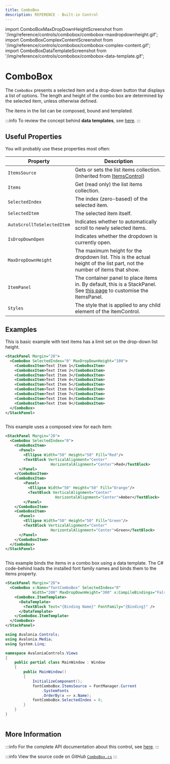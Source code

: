 ```yaml
---
title: ComboBox
description: REFERENCE - Built-in Control
---
```


import ComboBoxMaxDropDownHeightScreenshot from '/img/reference/controls/combobox/combobox-maxdropdownheight.gif';
import ComboBoxComplexContentScreenshot from '/img/reference/controls/combobox/combobox-complex-content.gif';
import ComboBoxDataTemplateScreenshot from '/img/reference/controls/combobox/combobox-data-template.gif';

# ComboBox

The `ComboBox` presents a selected item and a drop-down button that displays a list of options. The length and height of the combo box are determined by the selected item, unless otherwise defined.

The items in the list can be composed, bound and templated.

:::info
To review the concept behind **data templates**, see [here](../../concepts/templates/).
:::

## Useful Properties

You will probably use these properties most often:

| Property                   | Description                                                                                                              |
| -------------------------- | ------------------------------------------------------------------------------------------------------------------------ |
| `ItemsSource`              | Gets or sets the list items collection. (Inherited from [ItemsControl](https://docs.avaloniaui.net/docs/reference/controls/itemscontrol))                                                                                              |
| `Items`                    | Get (read only) the list items collection.                                                                                               |
| `SelectedIndex`            | The index (zero-based) of the selected item.                                                                             |
| `SelectedItem`             | The selected item itself.                                                                                                |
| `AutoScrollToSelectedItem` | Indicates whether to automatically scroll to newly selected items.                                                       |
| `IsDropDownOpen`           | Indicates whether the dropdown is currently open.                                                                        |
| `MaxDropDownHeight`        | The maximum height for the dropdown list. This is the actual height of the list part, not the number of items that show. |
| `ItemPanel`                | The container panel to place items in. By default, this is a StackPanel. See [this page](../../concepts/custom-itemspanel) to customise the ItemsPanel.|
| `Styles`                   | The style that is applied to any child element of the ItemControl.                                                       |

## Examples

This is basic example with text items has a limit set on the drop-down list height.

```xml
<StackPanel Margin="20">
  <ComboBox SelectedIndex="0" MaxDropDownHeight="100">
    <ComboBoxItem>Text Item 1</ComboBoxItem>
    <ComboBoxItem>Text Item 2</ComboBoxItem>
    <ComboBoxItem>Text Item 3</ComboBoxItem>
    <ComboBoxItem>Text Item 4</ComboBoxItem>
    <ComboBoxItem>Text Item 5</ComboBoxItem>
    <ComboBoxItem>Text Item 6</ComboBoxItem>
    <ComboBoxItem>Text Item 7</ComboBoxItem>
    <ComboBoxItem>Text Item 8</ComboBoxItem>
    <ComboBoxItem>Text Item 9</ComboBoxItem>
  </ComboBox>
</StackPanel>
```

<img src={ComboBoxMaxDropDownHeightScreenshot} alt="" />

This example uses a composed view for each item:

```xml
<StackPanel Margin="20">
  <ComboBox SelectedIndex="0">
    <ComboBoxItem>
      <Panel>
        <Ellipse Width="50" Height="50" Fill="Red"/>
        <TextBlock VerticalAlignment="Center"
                    HorizontalAlignment="Center">Red</TextBlock>
      </Panel>
    </ComboBoxItem>
    <ComboBoxItem>
        <Panel>
          <Ellipse Width="50" Height="50" Fill="Orange"/>
          <TextBlock VerticalAlignment="Center" 
                      HorizontalAlignment="Center">Amber</TextBlock>
        </Panel>
    </ComboBoxItem>
    <ComboBoxItem>
      <Panel>
        <Ellipse Width="50" Height="50" Fill="Green"/>
        <TextBlock VerticalAlignment="Center"
                    HorizontalAlignment="Center">Green</TextBlock>
      </Panel>
    </ComboBoxItem>
  </ComboBox>
</StackPanel>
```

<img src={ComboBoxComplexContentScreenshot} alt="" />

This example binds the items in a combo box using a data template. The C# code-behind loads the installed font family names and binds them to the items property.

```xml
<StackPanel Margin="20">
  <ComboBox x:Name="fontComboBox" SelectedIndex="0"
            Width="200" MaxDropDownHeight="300" x:CompileBindings="False">
    <ComboBox.ItemTemplate>
      <DataTemplate>
        <TextBlock Text="{Binding Name}" FontFamily="{Binding}" />
      </DataTemplate>
    </ComboBox.ItemTemplate>
  </ComboBox>
</StackPanel>
```

```csharp title='C#'
using Avalonia.Controls;
using Avalonia.Media;
using System.Linq;

namespace AvaloniaControls.Views
{
    public partial class MainWindow : Window
    {
        public MainWindow()
        {
            InitializeComponent();            
            fontComboBox.ItemsSource = FontManager.Current
                .SystemFonts 
                .OrderBy(x => x.Name); 
            fontComboBox.SelectedIndex = 0;
        }
    }
}
```

<img src={ComboBoxDataTemplateScreenshot} alt="" />

## More Information

:::info
For the complete API documentation about this control, see [here](https://api-docs.avaloniaui.net/docs/T_Avalonia_Controls_ComboBox).
:::

:::info
View the source code on _GitHub_ [`ComboBox.cs`](https://github.com/AvaloniaUI/Avalonia/blob/master/src/Avalonia.Controls/ComboBox.cs)
:::
